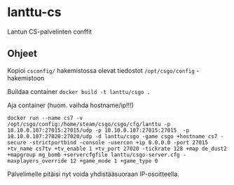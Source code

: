 # lanttu-cs
Lantun CS-palvelinten conffit


## Ohjeet
Kopioi `csconfig/` hakemistossa olevat tiedostot `/opt/csgo/config` -hakemistoon

Buildaa container
`docker build -t lanttu/csgo .`

Aja container (huom. vaihda hostname/ip!!!)

```
docker run --name cs7 -v /opt/csgo/config:/home/steam/csgo/csgo/cfg/lanttu -p 10.10.0.107:27015:27015/udp -p 10.10.0.107:27015:27015  -p 10.10.0.107:27020:27020/udp -d lanttu/csgo -game csgo +hostname cs7 -secure -strictportbind -console -usercon +ip 0.0.0.0 -port 27015 +tv_name cs7tv +tv_enable 1 +tv_port 27020 -tickrate 128 +map de_dust2 +mapgroup mg_bomb +servercfgfile lanttu/csgo-server.cfg -maxplayers_override 12 +game_mode 1 +game_type 0
```

Palvelimelle pitäisi nyt voida yhdistääsuoraan IP-osoitteella.

